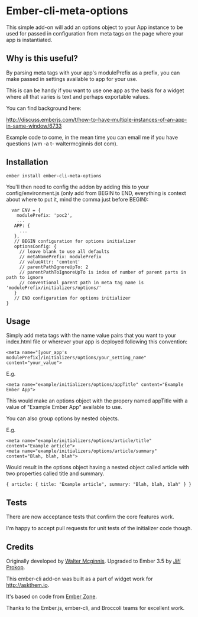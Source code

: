 # Ember-cli-meta-options

This simple add-on will add an options object to your App instance to
be used for passed in configuration from meta tags on the page where
your app is instantiated.

## Why is this useful?

By parsing meta tags with your app's modulePrefix as a prefix, you can
make passed in settings available to app for your use.

This is can be handy if you want to use one app as the basis for a
widget where all that varies is text and perhaps exportable values.

You can find background here:

http://discuss.emberjs.com/t/how-to-have-multiple-instances-of-an-app-in-same-window/6733

Example code to come, in the mean time you can email me if you have questions
(wm -a t- waltermcginnis dot com).

## Installation

    ember install ember-cli-meta-options

You'll then need to config the addon by adding this to your
config/environment.js (only add from BEGIN to END, everything is
context about where to put it, mind the comma just before BEGIN):

      var ENV = {
        modulePrefix: 'poc2',
        ...
       APP: {
         ...
       },
       // BEGIN configuration for options initializer
       optionsConfig: {
         // leave blank to use all defaults
         // metaNamePrefix: modulePrefix
         // valueAttr: 'content'
         // parentPathIgnoreUpTo: 2
         // parentPathToIgnoreUpTo is index of number of parent parts in path to ignore
         // conventional parent path in meta tag name is 'modulePrefix/initializers/options/'
       }
       // END configuration for options initializer
    }

## Usage

Simply add meta tags with the name value pairs that you want to your
index.html file or wherever your app is deployed following this
convention:

    <meta name="[your_app's modulePrefix]/initializers/options/your_setting_name" content="your_value">

E.g.

    <meta name="example/initializers/options/appTitle" content="Example Ember App">

This would make an options object with the propery named appTitle with
a value of "Example Ember App" available to use.

You can also group options by nested objects.

E.g.

    <meta name="example/initializers/options/article/title" content="Example article">
    <meta name="example/initializers/options/article/summary" content="Blah, blah, blah">

Would result in the options object having a nested object called
article with two properties called title and summary.

    { article: { title: "Example article", summary: "Blah, blah, blah" } }

## Tests

There are now acceptance tests that confirm the core features work.

I'm happy to accept pull requests for unit tests of the initializer code though.

## Credits

Originally developed by [Walter Mcginnis](https://github.com/walter). Upgraded to Ember 3.5 by [Jiří Prokop](https://github.com/synaptiko).

This ember-cli add-on was built as a part of widget work for http://askthem.io.

It's based on code from [Ember Zone](http://ember.zone/handling-environment-data-with-ember-js/).

Thanks to the Ember.js, ember-cli, and Broccoli teams for excellent work.
